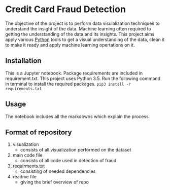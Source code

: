 
# Credit Card Fraud Detection
The objective of the project is to perform data visulalization techniques to understand the insight of the data. Machine learning often required to getting the understanding of the data and its insights. This project aims apply various [Python](https://www.python.org/) tools to get a visual understanding of the data, clean it to make it ready and apply machine learning opertations on it.

## Installation
This is a Jupyter notebook. Package requirements are included in requirement.txt. This project uses Python 3.5.
Run the following command in terminal to install the required packages. 
`pip3 install -r requirements.txt` 

## Usage
The notebook includes all the markdowns which explain the process. 

## Format of repository
1. visualization
    - consists of all visualization performed on the dataset
2. main code file
    - consists of all code used in detection of fraud 
3. requirments.txt
    - consisting of needed dependencies
3. readme file
    - giving the brief overview of repo




